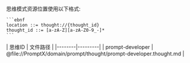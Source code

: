 <resource protocol="thought">
  <location>
    思维模式资源位置使用以下格式:
    
    ```ebnf
    location ::= thought://{thought_id}
    thought_id ::= [a-zA-Z][a-zA-Z0-9_-]*
    ```
  </location>
  
  <registry>
    <!-- 思维模式ID到文件路径的映射表 -->
    | 思维ID | 文件路径 |
    |--------|---------|
    | prompt-developer | @file://PromptX/domain/prompt/thought/prompt-developer.thought.md |
  </registry>
</resource> 